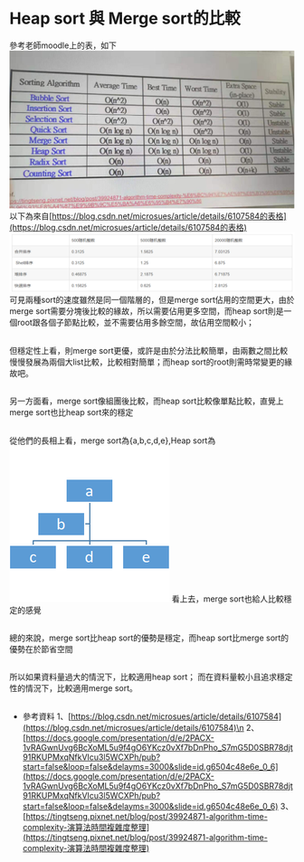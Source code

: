 # Heap sort 與 Merge sort的比較
參考老師moodle上的表，如下
![Image text](https://github.com/yanjiyue/leecode/blob/master/h%20und%20m/1.png)
以下為來自[https://blog.csdn.net/microsues/article/details/6107584的表格](https://blog.csdn.net/microsues/article/details/6107584的表格)
![Image text](https://github.com/yanjiyue/leecode/blob/master/h%20und%20m/2.png)
可見兩種sort的速度雖然是同一個階層的，但是merge sort佔用的空間更大，由於merge sort需要分塊後比較的緣故，所以需要佔用更多空間，而heap sort則是一個root跟各個子節點比較，並不需要佔用多餘空間，故佔用空間較小；
##
但穩定性上看，則merge sort更優，或許是由於分法比較簡單，由兩數之間比較慢慢發展為兩個大list比較，比較相對簡單；而heap sort的root則需時常變更的緣故吧。
##
另一方面看，merge sort像組團後比較，而heap sort比較像單點比較，直覺上merge sort也比heap sort來的穩定
##
從他們的長相上看，merge sort為{a,b,c,d,e},Heap sort為![Image text](https://github.com/yanjiyue/leecode/blob/master/h%20und%20m/3.png)
看上去，merge sort也給人比較穩定的感覺
##
總的來說，merge sort比heap sort的優勢是穩定，而heap sort比merge sort的優勢在於節省空間
##
所以如果資料量過大的情況下，比較適用heap sort；
而在資料量較小且追求穩定性的情況下，比較適用merge sort。
##
* 參考資料
1、[https://blog.csdn.net/microsues/article/details/6107584](https://blog.csdn.net/microsues/article/details/6107584)\n
2、[https://docs.google.com/presentation/d/e/2PACX-1vRAGwnUvg6BcXoML5u9f4gO6YKcz0vXf7bDnPho_S7mG5D0SBR78djt91RKUPMxqNfkVIcu3l5WCXPh/pub?start=false&loop=false&delayms=3000&slide=id.g6504c48e6e_0_6](https://docs.google.com/presentation/d/e/2PACX-1vRAGwnUvg6BcXoML5u9f4gO6YKcz0vXf7bDnPho_S7mG5D0SBR78djt91RKUPMxqNfkVIcu3l5WCXPh/pub?start=false&loop=false&delayms=3000&slide=id.g6504c48e6e_0_6)
3、[https://tingtseng.pixnet.net/blog/post/39924871-algorithm-time-complexity-演算法時間複雜度整理](https://tingtseng.pixnet.net/blog/post/39924871-algorithm-time-complexity-演算法時間複雜度整理)
